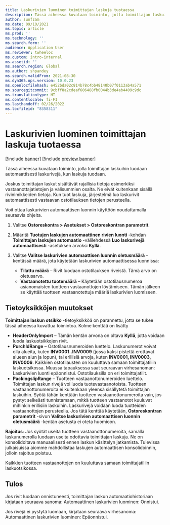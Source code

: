```yaml
---
title: Laskurivien luominen toimittajan laskuja tuotaessa
description: Tässä aiheessa kuvataan toiminto, jolla toimittajan laskuihin luodaan automaattisesti laskurivejä, kun laskuja tuodaan.
author: sunfzam
ms.date: 09/10/2021
ms.topic: article
ms.prod: ''
ms.technology: ''
ms.search.form: ''
audience: Application User
ms.reviewer: twheeloc
ms.custom: intro-internal
ms.assetid: ''
ms.search.region: Global
ms.author: shpandey
ms.search.validFrom: 2021-08-30
ms.dyn365.ops.version: 10.0.23
ms.openlocfilehash: e452bda02c814b78c4bb48140b07f0113ab4a571
ms.sourcegitcommit: 9cbff8a2cdeaf606488fb0044b3de4ab4409c9dc
ms.translationtype: HT
ms.contentlocale: fi-FI
ms.lasthandoff: 02/26/2022
ms.locfileid: "8358311"
---
```

# <a name="generate-invoice-lines-when-you-import-vendor-invoices"></a>Laskurivien luominen toimittajan laskuja tuotaessa

[!include [banner](../includes/banner.md)]
[!include [preview banner](../includes/preview-banner.md)]

Tässä aiheessa kuvataan toiminto, jolla toimittajan laskuihin luodaan automaattisesti laskurivejä, kun laskuja tuodaan.

Joskus toimittajan laskut sisältävät rajallisia tietoja esimerkiksi vastaanottajatietojen ja välisummien osalta. Ne eivät kuitenkaan sisällä rivinimikkeiden tietoja. Kun tuot laskuja, järjestelmä luo laskurivit automaattisesti vastaavan ostotilauksen tietojen perusteella.

Voit ottaa laskurivien automaattisen luonnin käyttöön noudattamalla seuraavia ohjeita.

1.  Valitse **Ostoreskontra \> Asetukset \> Ostoreskontran parametrit**.
2.  Määritä **Tuotujen laskujen automaattinen rivien luonti** -kohdan **Toimittajan laskujen automaatio** -välilehdessä **Luo laskurivejä automaattisesti** -asetuksen arvoksi **Kyllä**. 
4.  Valitse **Valitse laskurivien automaattisen luonnin oletusmäärä** -kentässä määrä, jota käytetään laskurivien automaattisessa luonnissa:

    - **Tilattu määrä** – Rivit luodaan ostotilauksen riveistä. Tämä arvo on oletusarvo.
    - **Vastaanotettu tuotemäärä** – Käytetään ostotilausnumeroa asianomaisten tuotteen vastaanottojen löytämiseen. Tämän jälkeen se käyttää tuotteen vastaanotettuja määriä laskurivien luomiseen.

## <a name="data-entity-changes"></a>Tietoyksikköjen muutokset

**Toimittajan laskun otsikko** -tietoyksikköä on parannettu, jotta se tukee tässä aiheessa kuvattua toimintoa. Kolme kenttää on lisätty

- **HeaderOnlyImport** – Tämän kentän arvona on oltava **Kyllä**, jotta voidaan luoda laskuotsikkojen rivit.
- **PurchIdRange** – Ostotilausnumeroiden luettelo. Laskunumerot voivat olla alueita, kuten **INV0001..INV0009** (jossa kaksi pistettä erottavat alueen alun ja lopun), tai erillisiä arvoja, kuten **INV0001, INV0003, INV0006**. Kaikkien ostotilausten on kuuluttava samaan toimittajatiliin laskuotsikossa. Muussa tapauksessa saat seuraavan virhesanoman: Laskurivien luonti epäonnistui. Ostotilauksilla on eri toimittajatilit.
- **PackingslipRange** – Tuotteen vastaanottonumeroiden luettelo. Toimittajan laskun rivejä voi luoda tuotevastaanotoista. Tuotteen vastaanottonumeroita ei kuitenkaan yleensä sisällytetä toimittajan laskuihin. Syötä tähän kenttään tuotteen vastaanottonumeroita vain, jos pystyt selkeästi tunnistamaan, mitkä tuotteen vastaanotot kuuluvat mihinkin erillisiin laskuihin. Laskurivejä voidaan luoda tuotteiden vastaanottojen perusteella. Jos tätä kenttää käytetään, **Ostoreskontran parametrit** -sivun **Valitse laskurivien automaattisen luonnin oletusmäärä** -kentän asetusta ei oteta huomioon. 

**Rajoitus**: Jos syötät useita tuotteen vastaanottonumeroita, samalla laskunumerolla luodaan useita odottavia toimittajan laskuja. Ne on konsolidoitava manuaalisesti ennen laskun käsittelyn jatkamista. Tulevissa julkaisuissa aiomme mahdollistaa laskujen automaattisen konsolidoinnin, jolloin rajoitus poistuu.

Kaikkien tuotteen vastaanottojen on kuuluttava samaan toimittajatiliin laskuotsikossa.

## <a name="result"></a>Tulos

Jos rivit luodaan onnistuneesti, toimittajan laskun automaatiohistoriaan kirjataan seuraava sanoma: Automaattinen laskurivien luominen: Onnistui.

Jos rivejä ei pystytä luomaan, kirjataan seuraava virhesanoma: Automaattinen laskurivien luominen: Epäonnistui.
